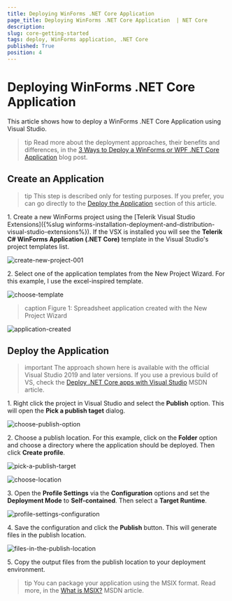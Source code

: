 ```yaml
---
title: Deploying WinForms .NET Core Application
page_title: Deploying WinForms .NET Core Application  | NET Core
description:   
slug: core-getting-started
tags: deploy, WinForms application, .NET Core
published: True
position: 4
---
```


# Deploying WinForms .NET Core Application

This article shows how to deploy a WinForms .NET Core Application using Visual Studio.

>tip Read more about the deployment approaches, their benefits and differences, in the [3 Ways to Deploy a WinForms or WPF .NET Core Application](https://www.telerik.com/blogs/3-ways-to-deploy-a-winforms-or-wpf-net-core-application) blog post.

## Create an Application

>tip This step is described only for testing purposes. If you prefer, you can go directly to the [Deploy the Application](#deploy-the-application) section of this article.

1\. Create a new WinForms project using the [Telerik Visual Studio Extensions]({%slug winforms-installation-deployment-and-distribution-visual-studio-extensions%}). If the VSX is installed you will see the **Telerik C# WinForms Application (.NET Core)** template in the Visual Studio's project templates list.
   
![create-new-project-001](images/deploy-application001.png)

2\. Select one of the application templates from the New Project Wizard. For this example, I use the excel-inspired template.

![choose-template](images/deploy-application002.png)

>caption Figure 1: Spreadsheet application created with the New Project Wizard

![application-created](images/deploy-application003.png)

## Deploy the Application

>important The approach shown here is available with the official Visual Studio 2019 and later versions. If you use a previous build of VS, check the [Deploy .NET Core apps with Visual Studio](https://docs.microsoft.com/en-us/dotnet/core/deploying/deploy-with-vs?tabs=vs156) MSDN article.

1\. Right click the project in Visual Studio and select the **Publish** option. This will open the **Pick a publish taget** dialog.
   
![choose-publish-option](images/deploy-application004.png)

2\. Choose a publish location. For this example, click on the **Folder** option and choose a directory where the application should be deployed. Then click **Create profile**.

![pick-a-publish-target](images/deploy-application005.png)

![choose-location](images/deploy-application006.png)


3\. Open the **Profile Settings** via the **Configuration** options and set the **Deployment Mode** to **Self-contained**. Then select a **Target Runtime**.

![profile-settings-configuration](images/deploy-application007.png)

4\. Save the configuration and click the **Publish** button. This will generate files in the publish location.

![files-in-the-publish-location](images/deploy-application008.png)

5\. Copy the output files from the publish location to your deployment environment.

>tip You can package your application using the MSIX format. Read more, in the [What is MSIX?](https://docs.microsoft.com/en-us/windows/msix/overview) MSDN article.
